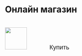 <!DOCTYPE html>
<html lang="en">
<head>
    <meta charset="UTF-8">
    <meta name="viewport"
          content="width=divice-width, user-scalable=no, initial-scale=1.0, maximum-scale=1.0, minimum-scale=1.0">
    <meta http-equiv="X-UA-Compatible" content="ie=edge">
    <title>Shop</title>
    <style>
         @import url('https://fonts.googleapis.com/css2?family=Montserrat:wght@100&display=swap');

         *{
            margin: 0;
            padding: 0;
            box-sizing: border-box;

         }

         body {
            font-family: 'Montserrat', sans-serif;\
            font-weight: 200;
            color: var(--tg-theme-text-color);
            background: var(--tg-theme-bg-color);
         }

         #main {
             width: 100%;
             padding: 20px;
             text-aling: center;
         }

         h1 {
            margin-top: 50px;
            margin-bottom: 10px;
         }

         img {
            width: 70px;
            margin: 30px auto;
         }

         p {
           width: 350px;
           margin: 0 auto;
         }

         button {
            border: 0;
            border-radius: 5px;
            margin-top: 50px;
            height: 60px;
            width: 200px;
            font-size: 20px;
            font-weight: 500;
            cursor: pointer;
            transition: all 500ms ease;
            color: var(--tg-theme-button-color);
            background: var(--tg-theme-button-text-color);
         }

         button:hover {
            background: var(--tg-theme-secondary-bg-color);
         }

         #form {
            display: none;
            text-align: center;
         }

         input {
            width: 90%;
            outline: none;
            margin: 10px 5%;
            padding: 15px 10px;
            font-size: 14px;
            border: 2px solid silver;
            border-radius: 5px;
         }

         input:focus {
            border-color: #db5d5d;
         }
</style>
</head>
<body>
    <div id = "main">
        <h1>Онлайн магазин</h1>
        <img src="https://cdn-icons-png.flaticon.com/512/3595/3595455.png">
        <button id="buy">Купить</button>
    </div>
    <form id="form">
        <input type="text" placeholder="Имя" id="user_name">
        <input type="text" placeholder="Email" id="user_email">
        <input type="text" placeholder="Телефон" id="user_phone">
        <button id="order">Оформить</button>
    </form>
    <script src="https://telegram.org/js/telegram-web-app.js"></script>
    <script>
        let tg = window.Telegram.WebApp;
        let buy = document.getElementById("byu")
        let order = document.getElementById("order")

        byu.addEventListener("click", () => {
            document.getElementById("main").style.display = "none"
            document.getElementById("form").style.display = "block"
            document.getElementById("user_name").value = tg.initDataUnsafe.user.first_name + "  " + tg.initDataUnsafe.user.last_name
        });

        order.addEventListener("click", () => {
            tg.close();
        });
    </script>
</body>
</html>
